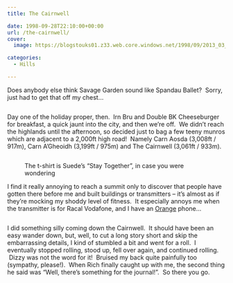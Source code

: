 ```yaml
---
title: The Cairnwell

date: 1998-09-28T22:10:00+00:00
url: /the-cairnwell/
cover: 
  image: https://blogstouks01.z33.web.core.windows.net/1998/09/2013_03_04_22_22_50-1.jpg

categories:
  - Hills

---
```

Does anybody else think Savage Garden sound like Spandau Ballet?  Sorry, just had to get that off my chest&#8230;<figure class="kg-card kg-image-card">

<img decoding="async" src="https://blogstouks01.z33.web.core.windows.net/2023/08/2013_03_04_22_22_48.jpg" class="kg-image" alt loading="lazy" /> </figure> 

Day one of the holiday proper, then.  Irn Bru and Double BK Cheeseburger for breakfast, a quick jaunt into the city, and then we’re off.  We didn’t reach the highlands until the afternoon, so decided just to bag a few teeny munros which are adjacent to a 2,000ft high road!  Namely Carn Aosda (3,008ft / 917m), Carn A’Gheoidh (3,199ft / 975m) and The Cairnwell (3,061ft / 933m).<figure class="kg-card kg-image-card kg-card-hascaption">

<img decoding="async" src="https://blogstouks01.z33.web.core.windows.net/2023/08/2013_03_04_22_22_50.jpg" class="kg-image" alt loading="lazy" /> <figcaption>The t-shirt is Suede’s &#8220;Stay Together&#8221;, in case you were wondering</figcaption></figure> 

I find it really annoying to reach a summit only to discover that people have gotten there before me and built buildings or transmitters &#8211; it’s almost as if they’re mocking my shoddy level of fitness.  It especially annoys me when the transmitter is for Racal Vodafone, and I have an [Orange][1] phone&#8230;<figure class="kg-card kg-image-card">

<img decoding="async" src="https://blogstouks01.z33.web.core.windows.net/2023/08/2013_03_04_22_22_51.jpg" class="kg-image" alt loading="lazy" /> </figure> 

I did something silly coming down the Cairnwell.  It should have been an easy wander down, but, well, to cut a long story short and skip the embarrassing details, I kind of stumbled a bit and went for a roll.  I eventually stopped rolling, stood up, fell over again, and continued rolling.  Dizzy was not the word for it!  Bruised my back quite painfully too (sympathy, please!).  When Rich finally caught up with me, the second thing he said was &#8220;Well, there’s something for the journal!&#8221;.  So there you go.

 [1]: http://www.orange.co.uk/